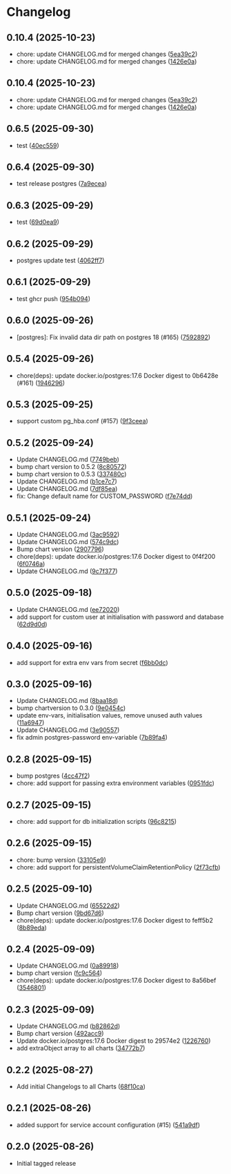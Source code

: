 # Changelog


## 0.10.4 (2025-10-23)

* chore: update CHANGELOG.md for merged changes ([5ea39c2](https://github.com/CloudPirates-io/helm-charts/commit/5ea39c2))
* chore: update CHANGELOG.md for merged changes ([1426e0a](https://github.com/CloudPirates-io/helm-charts/commit/1426e0a))

## 0.10.4 (2025-10-23)

* chore: update CHANGELOG.md for merged changes ([5ea39c2](https://github.com/CloudPirates-io/helm-charts/commit/5ea39c2))
* chore: update CHANGELOG.md for merged changes ([1426e0a](https://github.com/CloudPirates-io/helm-charts/commit/1426e0a))

## 0.6.5 (2025-09-30)

* test ([40ec559](https://github.com/dloewen2/helm-charts/commit/40ec559))

## 0.6.4 (2025-09-30)

* test release postgres ([7a9ecea](https://github.com/dloewen2/helm-charts/commit/7a9ecea))

## 0.6.3 (2025-09-29)

* test ([69d0ea9](https://github.com/dloewen2/helm-charts/commit/69d0ea9))

## 0.6.2 (2025-09-29)

* postgres update test ([4062ff7](https://github.com/dloewen2/helm-charts/commit/4062ff7))

## 0.6.1 (2025-09-29)

* test ghcr push ([954b094](https://github.com/dloewen2/helm-charts/commit/954b094))

## 0.6.0 (2025-09-26)

* [postgres]: Fix invalid data dir path on postgres 18 (#165) ([7592892](https://github.com/dloewen2/helm-charts/commit/7592892))

## 0.5.4 (2025-09-26)

* chore(deps): update docker.io/postgres:17.6 Docker digest to 0b6428e (#161) ([1946296](https://github.com/dloewen2/helm-charts/commit/1946296))

## 0.5.3 (2025-09-25)

* support custom pg_hba.conf (#157) ([9f3ceea](https://github.com/dloewen2/helm-charts/commit/9f3ceea))

## 0.5.2 (2025-09-24)

* Update CHANGELOG.md ([7749beb](https://github.com/dloewen2/helm-charts/commit/7749beb))
* bump chart version to 0.5.2 ([8c80572](https://github.com/dloewen2/helm-charts/commit/8c80572))
* bump chart version to 0.5.3 ([337480c](https://github.com/dloewen2/helm-charts/commit/337480c))
* Update CHANGELOG.md ([b1ce7c7](https://github.com/dloewen2/helm-charts/commit/b1ce7c7))
* Update CHANGELOG.md ([7df85ea](https://github.com/dloewen2/helm-charts/commit/7df85ea))
* fix: Change default name for CUSTOM_PASSWORD ([f7e74dd](https://github.com/dloewen2/helm-charts/commit/f7e74dd))

## 0.5.1 (2025-09-24)

* Update CHANGELOG.md ([3ac9592](https://github.com/dloewen2/helm-charts/commit/3ac9592))
* Update CHANGELOG.md ([574c9dc](https://github.com/dloewen2/helm-charts/commit/574c9dc))
* Bump chart version ([2907796](https://github.com/dloewen2/helm-charts/commit/2907796))
* chore(deps): update docker.io/postgres:17.6 Docker digest to 0f4f200 ([6f0746a](https://github.com/dloewen2/helm-charts/commit/6f0746a))
* Update CHANGELOG.md ([9c7f377](https://github.com/dloewen2/helm-charts/commit/9c7f377))

## 0.5.0 (2025-09-18)

* Update CHANGELOG.md ([ee72020](https://github.com/dloewen2/helm-charts/commit/ee72020))
* add support for custom user at initialisation with password and database ([62d9d0d](https://github.com/dloewen2/helm-charts/commit/62d9d0d))

## 0.4.0 (2025-09-16)

* add support for extra env vars from secret ([f6bb0dc](https://github.com/dloewen2/helm-charts/commit/f6bb0dc))

## 0.3.0 (2025-09-16)

* Update CHANGELOG.md ([8baa18d](https://github.com/dloewen2/helm-charts/commit/8baa18d))
* bump chartversion to 0.3.0 ([9e0454c](https://github.com/dloewen2/helm-charts/commit/9e0454c))
* update env-vars, initialisation values, remove unused auth values ([11a6947](https://github.com/dloewen2/helm-charts/commit/11a6947))
* Update CHANGELOG.md ([3e90557](https://github.com/dloewen2/helm-charts/commit/3e90557))
* fix admin postgres-password env-variable ([7b89fa4](https://github.com/dloewen2/helm-charts/commit/7b89fa4))

## 0.2.8 (2025-09-15)

* bump postgres ([4cc47f2](https://github.com/dloewen2/helm-charts/commit/4cc47f2))
* chore: add support for passing extra environment variables ([0951fdc](https://github.com/dloewen2/helm-charts/commit/0951fdc))

## 0.2.7 (2025-09-15)

* chore: add support for db initialization scripts ([96c8215](https://github.com/dloewen2/helm-charts/commit/96c8215))

## 0.2.6 (2025-09-15)

* chore: bump version ([33105e9](https://github.com/dloewen2/helm-charts/commit/33105e9))
* chore: add support for persistentVolumeClaimRetentionPolicy ([2f73cfb](https://github.com/dloewen2/helm-charts/commit/2f73cfb))

## 0.2.5 (2025-09-10)

* Update CHANGELOG.md ([65522d2](https://github.com/dloewen2/helm-charts/commit/65522d2))
* Bump chart version ([9bd67d6](https://github.com/dloewen2/helm-charts/commit/9bd67d6))
* chore(deps): update docker.io/postgres:17.6 Docker digest to feff5b2 ([8b89eda](https://github.com/dloewen2/helm-charts/commit/8b89eda))

## 0.2.4 (2025-09-09)

* Update CHANGELOG.md ([0a89918](https://github.com/dloewen2/helm-charts/commit/0a89918))
* bump chart version ([fc9c564](https://github.com/dloewen2/helm-charts/commit/fc9c564))
* chore(deps): update docker.io/postgres:17.6 Docker digest to 8a56bef ([3546801](https://github.com/dloewen2/helm-charts/commit/3546801))

## 0.2.3 (2025-09-09)

* Update CHANGELOG.md ([b82862d](https://github.com/dloewen2/helm-charts/commit/b82862d))
* Bump chart version ([492acc9](https://github.com/dloewen2/helm-charts/commit/492acc9))
* Update docker.io/postgres:17.6 Docker digest to 29574e2 ([1226760](https://github.com/dloewen2/helm-charts/commit/1226760))
* add extraObject array to all charts ([34772b7](https://github.com/dloewen2/helm-charts/commit/34772b7))

## 0.2.2 (2025-08-27)

* Add initial Changelogs to all Charts ([68f10ca](https://github.com/dloewen2/helm-charts/commit/68f10ca))

## 0.2.1 (2025-08-26)

* added support for service account configuration (#15) ([541a9df](https://github.com/dloewen2/helm-charts/commit/541a9df))

## 0.2.0 (2025-08-26)

* Initial tagged release
